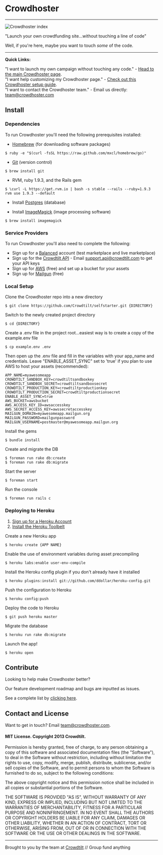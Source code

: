 # Crowdhoster 
---

![Crowdhoster index](https://raw.github.com/mattlebel/Crowdhoster/master/app/assets/images/readmeScreenshot.png)

"Launch your own crowdfunding site...without touching a line of code"

Well, if you're here, maybe you want to touch *some* of the code.

---
**Quick Links:**

"I want to launch my own campaign without touching any code." - [Head to the main Crowdhoster page](http://crowdhoster.com).      
"I want help customizing my Crowdhoster page." - [Check out this Crowdhoster setup guide](http:crowdhostersetup.herokuapp.com).    
"I want to contact the Crowdhoster team." - Email us directly: [team@crowdhoster.com](mailto:team@crowdhoster.com)

## Install

### Dependencies
To run Crowdhoster you'll need the following prerequisites installed:

* [Homebrew](http://mxcl.github.io/homebrew/) (for downloading software packages)
 
```
$ ruby -e "$(curl -fsSL https://raw.github.com/mxcl/homebrew/go)"
```
* [Git](http://git-scm.com/) (version control)

```
$ brew install git
```
* RVM, ruby 1.9.3, and the Rails gem

```
$ \curl -L https://get.rvm.io | bash -s stable --rails --ruby=1.9.3
rvm use 1.9.3 --default
```
* Install [Postgres](https://devcenter.heroku.com/articles/heroku-postgresql#local-setup) (database)

* Install [ImageMagick](http://www.imagemagick.org/script/index.php) (image processing software)

```
$ brew install imagemagick
```

### Service Providers
To run Crowdhoster you'll also need to complete the following:

* Sign up for a [Balanced](https://www.balancedpayments.com/) account (test marketplace and live marketplace)    
* Sign up for the [Crowdtilt API](https://www.crowdtilt.com/learn/developers) - Email [support.api@crowdtilt.com](mailto:support.api@crowdtilt.com) to get your API keys    
* Sign up for [AWS](http://aws.amazon.com/s3/) (free) and set up a bucket for your assets    
* Sign up for [Mailgun](http://www.mailgun.com/) (free)    

### Local Setup

Clone the Crowdhoster repo into a new directory    

```
$ git clone https://github.com/Crowdtilt/selfstarter.git {DIRECTORY}
```

Switch to the newly created project directory

```
$ cd {DIRECTORY}
```

Create a .env file in the project root…easiest way is to create a copy of the example.env file


```
$ cp example.env .env
```


Then open up the .env file and fill in the variables with your app_name and credentials. Leave "ENABLE_ASSET_SYNC" set to 'true' if you plan to use AWS to host your assets (recommended):

```
APP_NAME=myawesomeapp
CROWDTILT_SANDBOX_KEY=crowdtiltsandboxkey
CROWDTILT_SANDBOX_SECRET=crowdtiltsandboxsecret
CROWDTILT_PRODUCTION_KEY=crowdtiltproductionkey
CROWDTILT_PRODUCTION_SECRET=crowdtiltproductionsecret
ENABLE_ASSET_SYNC=true
AWS_BUCKET=awsbucket
AWS_ACCESS_KEY_ID=awsaccesskey
AWS_SECRET_ACCESS_KEY=awssecretaccesskey
MAILGUN_DOMAIN=myawesomeapp.mailgun.org
MAILGUN_PASSWORD=mailgunpassword
MAILGUN_USERNAME=postmaster@myawesomeapp.mailgun.org
```

Install the gems
 
```
$ bundle install
```

Create and migrate the DB
 
```
$ foreman run rake db:create
$ foreman run rake db:migrate
```

Start the server

```
$ foreman start
```

Run the console

```
$ foreman run rails c
```

### Deploying to Heroku

1. [Sign up for a Heroku Account](https://www.heroku.com/)    
2. [Install the Heroku Toolbelt](https://toolbelt.heroku.com/)    

Create a new Heroku app

```
$ heroku create {APP NAME}
```

Enable the use of environment variables during asset precompiling

```
$ heroku labs:enable user-env-compile
```

Install the Heroku config plugin if you don't already have it installed

```
$ heroku plugins:install git://github.com/ddollar/heroku-config.git
```

Push the configuration to Heroku

```
$ heroku config:push 
```

Deploy the code to Heroku

```
$ git push heroku master
```

Migrate the database

```
$ heroku run rake db:migrate
```

Launch the app!

```
$ heroku open
```


## Contribute

Looking to help make Crowdhoster better?

Our feature development roadmap and bugs are inputted as issues.

See a complete list by [clicking here](https://github.com/Crowdtilt/Crowdhoster/issues).

## Contact and License    

Want to get in touch? Email [team@crowdhoster.com](mailto:team@crowdhoster.com).

#### MIT License. Copyright 2013 Crowdtilt.    
Permission is hereby granted, free of charge, to any person obtaining
a copy of this software and associated documentation files (the
"Software"), to deal in the Software without restriction, including
without limitation the rights to use, copy, modify, merge, publish,
distribute, sublicense, and/or sell copies of the Software, and to
permit persons to whom the Software is furnished to do so, subject to
the following conditions:

The above copyright notice and this permission notice shall be
included in all copies or substantial portions of the Software.

THE SOFTWARE IS PROVIDED "AS IS", WITHOUT WARRANTY OF ANY KIND,
EXPRESS OR IMPLIED, INCLUDING BUT NOT LIMITED TO THE WARRANTIES OF
MERCHANTABILITY, FITNESS FOR A PARTICULAR PURPOSE AND
NONINFRINGEMENT. IN NO EVENT SHALL THE AUTHORS OR COPYRIGHT HOLDERS BE
LIABLE FOR ANY CLAIM, DAMAGES OR OTHER LIABILITY, WHETHER IN AN ACTION
OF CONTRACT, TORT OR OTHERWISE, ARISING FROM, OUT OF OR IN CONNECTION
WITH THE SOFTWARE OR THE USE OR OTHER DEALINGS IN THE SOFTWARE.

---
Brought to you by the team at [Crowdtilt](http://crowdtilt.com) // Group fund anything